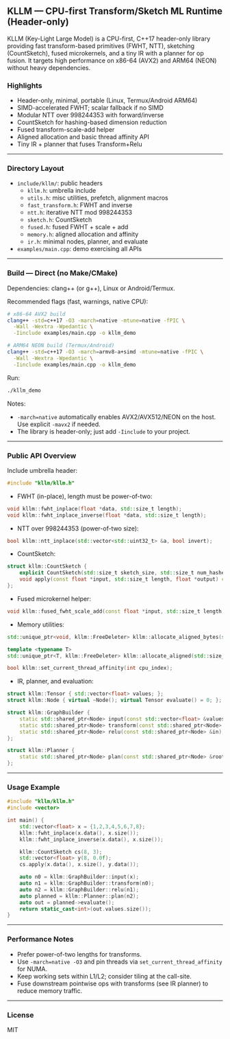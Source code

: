 ## KLLM — CPU-first Transform/Sketch ML Runtime (Header-only)

KLLM (Key-Light Large Model) is a CPU-first, C++17 header-only library providing fast transform-based primitives (FWHT, NTT), sketching (CountSketch), fused microkernels, and a tiny IR with a planner for op fusion. It targets high performance on x86-64 (AVX2) and ARM64 (NEON) without heavy dependencies.

### Highlights
- Header-only, minimal, portable (Linux, Termux/Android ARM64)
- SIMD-accelerated FWHT; scalar fallback if no SIMD
- Modular NTT over 998244353 with forward/inverse
- CountSketch for hashing-based dimension reduction
- Fused transform-scale-add helper
- Aligned allocation and basic thread affinity API
- Tiny IR + planner that fuses Transform+Relu

---

### Directory Layout
- `include/kllm/`: public headers
  - `kllm.h`: umbrella include
  - `utils.h`: misc utilities, prefetch, alignment macros
  - `fast_transform.h`: FWHT and inverse
  - `ntt.h`: iterative NTT mod 998244353
  - `sketch.h`: CountSketch
  - `fused.h`: fused FWHT + scale + add
  - `memory.h`: aligned allocation and affinity
  - `ir.h`: minimal nodes, planner, and evaluate
- `examples/main.cpp`: demo exercising all APIs

---

### Build — Direct (no Make/CMake)

Dependencies: clang++ (or g++), Linux or Android/Termux.

Recommended flags (fast, warnings, native CPU):

```bash
# x86-64 AVX2 build
clang++ -std=c++17 -O3 -march=native -mtune=native -fPIC \
  -Wall -Wextra -Wpedantic \
  -Iinclude examples/main.cpp -o kllm_demo

# ARM64 NEON build (Termux/Android)
clang++ -std=c++17 -O3 -march=armv8-a+simd -mtune=native -fPIC \
  -Wall -Wextra -Wpedantic \
  -Iinclude examples/main.cpp -o kllm_demo
```

Run:
```bash
./kllm_demo
```

Notes:
- `-march=native` automatically enables AVX2/AVX512/NEON on the host. Use explicit `-mavx2` if needed.
- The library is header-only; just add `-Iinclude` to your project.

---

### Public API Overview

Include umbrella header:
```cpp
#include "kllm/kllm.h"
```

- FWHT (in-place), length must be power-of-two:
```cpp
void kllm::fwht_inplace(float *data, std::size_t length);
void kllm::fwht_inplace_inverse(float *data, std::size_t length);
```

- NTT over 998244353 (power-of-two size):
```cpp
bool kllm::ntt_inplace(std::vector<std::uint32_t> &a, bool invert);
```

- CountSketch:
```cpp
struct kllm::CountSketch {
	explicit CountSketch(std::size_t sketch_size, std::size_t num_hashes, std::uint64_t seed_base = 0x12345678abcdef00ull);
	void apply(const float *input, std::size_t length, float *output) const;
};
```

- Fused microkernel helper:
```cpp
void kllm::fused_fwht_scale_add(const float *input, std::size_t length, float scale, float *inout_destination);
```

- Memory utilities:
```cpp
std::unique_ptr<void, kllm::FreeDeleter> kllm::allocate_aligned_bytes(std::size_t size_bytes, std::size_t alignment);

template <typename T>
std::unique_ptr<T, kllm::FreeDeleter> kllm::allocate_aligned(std::size_t count, std::size_t alignment);

bool kllm::set_current_thread_affinity(int cpu_index);
```

- IR, planner, and evaluation:
```cpp
struct kllm::Tensor { std::vector<float> values; };
struct kllm::Node { virtual ~Node(); virtual Tensor evaluate() = 0; };

struct kllm::GraphBuilder {
	static std::shared_ptr<Node> input(const std::vector<float> &values);
	static std::shared_ptr<Node> transform(const std::shared_ptr<Node> &in);
	static std::shared_ptr<Node> relu(const std::shared_ptr<Node> &in);
};

struct kllm::Planner {
	static std::shared_ptr<Node> plan(const std::shared_ptr<Node> &root);
};
```

---

### Usage Example
```cpp
#include "kllm/kllm.h"
#include <vector>

int main() {
	std::vector<float> x = {1,2,3,4,5,6,7,8};
	kllm::fwht_inplace(x.data(), x.size());
	kllm::fwht_inplace_inverse(x.data(), x.size());

	kllm::CountSketch cs(8, 3);
	std::vector<float> y(8, 0.0f);
	cs.apply(x.data(), x.size(), y.data());

	auto n0 = kllm::GraphBuilder::input(x);
	auto n1 = kllm::GraphBuilder::transform(n0);
	auto n2 = kllm::GraphBuilder::relu(n1);
	auto planned = kllm::Planner::plan(n2);
	auto out = planned->evaluate();
	return static_cast<int>(out.values.size());
}
```

---

### Performance Notes
- Prefer power-of-two lengths for transforms.
- Use `-march=native -O3` and pin threads via `set_current_thread_affinity` for NUMA.
- Keep working sets within L1/L2; consider tiling at the call-site.
- Fuse downstream pointwise ops with transforms (see IR planner) to reduce memory traffic.

---

### License
MIT